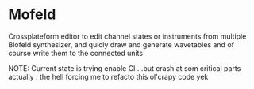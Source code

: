 # Mofeld
Crossplateform editor to edit channel states or instruments from multiple Blofeld synthesizer, and quicly draw and generate  wavetables and of course write them to the connected units

NOTE: Current state is trying enable CI ...but crash at som critical parts actually . the hell forcing me to refacto this ol'crapy code yek
